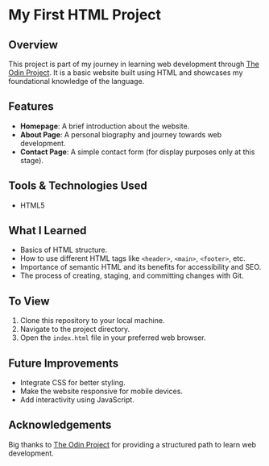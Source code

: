 # My First HTML Project

## Overview

This project is part of my journey in learning web development through [The Odin Project](https://www.theodinproject.com/). It is a basic website built using HTML and showcases my foundational knowledge of the language.

## Features

- **Homepage**: A brief introduction about the website.
- **About Page**: A personal biography and journey towards web development.
- **Contact Page**: A simple contact form (for display purposes only at this stage).

## Tools & Technologies Used

- HTML5

## What I Learned

- Basics of HTML structure.
- How to use different HTML tags like `<header>`, `<main>`, `<footer>`, etc.
- Importance of semantic HTML and its benefits for accessibility and SEO.
- The process of creating, staging, and committing changes with Git.

## To View

1. Clone this repository to your local machine.
2. Navigate to the project directory.
3. Open the `index.html` file in your preferred web browser.

## Future Improvements

- Integrate CSS for better styling.
- Make the website responsive for mobile devices.
- Add interactivity using JavaScript.

## Acknowledgements

Big thanks to [The Odin Project](https://www.theodinproject.com/) for providing a structured path to learn web development.